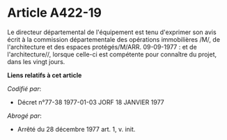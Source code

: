 # Article A422-19

Le directeur départemental de l'équipement est tenu d'exprimer son avis écrit à la commission départementale des opérations
immobilières /M/, de l'architecture et des espaces protégés/M/ARR. 09-09-1977 : et de l'architecture//, lorsque celle-ci est
compétente pour connaître du projet, dans les vingt jours.

**Liens relatifs à cet article**

_Codifié par_:

  - Décret n°77-38 1977-01-03 JORF 18 JANVIER 1977

_Abrogé par_:

  - Arrêté du 28 décembre 1977 art. 1, v. init.
